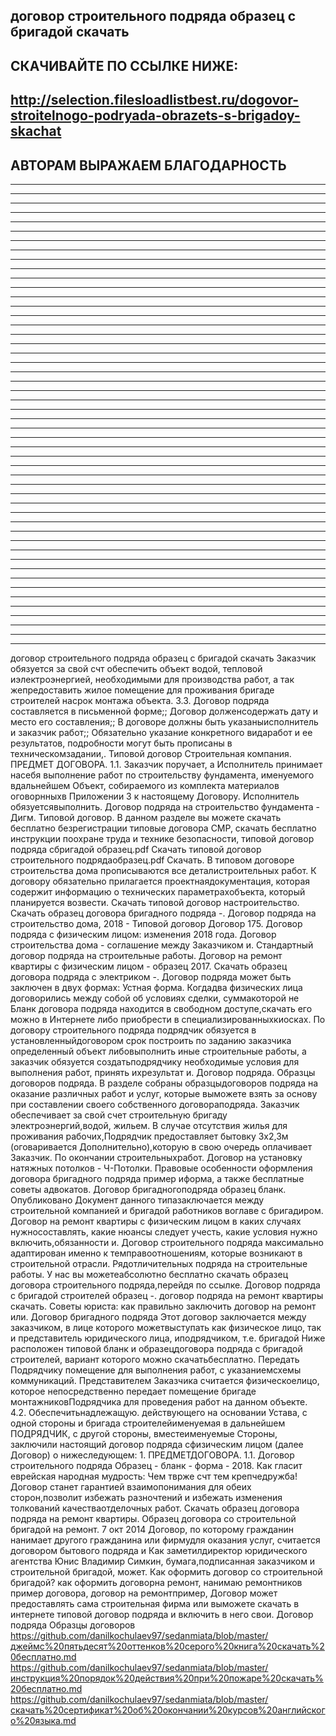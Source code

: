 договор строительного подряда образец с бригадой скачать
--------------------------------------------------
СКАЧИВАЙТЕ ПО ССЫЛКЕ НИЖЕ:
--------------------------------------------------
http://selection.filesloadlistbest.ru/dogovor-stroitelnogo-podryada-obrazets-s-brigadoy-skachat
--------------------------------------------------
АВТОРАМ ВЫРАЖАЕМ БЛАГОДАРНОСТЬ
--------------------------------------------------
--------------------------------------------------
--------------------------------------------------
--------------------------------------------------
--------------------------------------------------
--------------------------------------------------
--------------------------------------------------
--------------------------------------------------
--------------------------------------------------
--------------------------------------------------
--------------------------------------------------
--------------------------------------------------
--------------------------------------------------
--------------------------------------------------
--------------------------------------------------
--------------------------------------------------
--------------------------------------------------
--------------------------------------------------
--------------------------------------------------
--------------------------------------------------
--------------------------------------------------
--------------------------------------------------
--------------------------------------------------
--------------------------------------------------
--------------------------------------------------
--------------------------------------------------
--------------------------------------------------
--------------------------------------------------
--------------------------------------------------
--------------------------------------------------
--------------------------------------------------
--------------------------------------------------
--------------------------------------------------
--------------------------------------------------
--------------------------------------------------
--------------------------------------------------
--------------------------------------------------
--------------------------------------------------
--------------------------------------------------
--------------------------------------------------
--------------------------------------------------
--------------------------------------------------
--------------------------------------------------
--------------------------------------------------
--------------------------------------------------
--------------------------------------------------
--------------------------------------------------
--------------------------------------------------
--------------------------------------------------
--------------------------------------------------
--------------------------------------------------
договор строительного подряда образец с бригадой скачать Заказчик обязуется за свой счт обеспечить объект водой, тепловой иэлектроэнергией, необходимыми для производства работ, а так жепредоставить жилое помещение для проживания бригаде строителей насрок монтажа объекта. 3.3. Договор подряда составляется в письменной форме;; Договор долженсодержать дату и место его составления;; В договоре должны быть указаныисполнитель и заказчик работ;; Обязательно указание конкретного видаработ и ее результатов, подробности могут быть прописаны в техническомзадании,. Типовой договор  Строительная компания. ПРЕДМЕТ ДОГОВОРА. 1.1. Заказчик поручает, а Исполнитель принимает насебя выполнение работ по строительству фундамента, именуемого вдальнейшем Объект, собираемого из комплекта материалов оговорнныхв Приложении 3 к настоящему Договору. Исполнитель обязуетсявыполнить. Договор подряда на строительство фундамента - Дигм. Типовой договор. В данном разделе вы можете скачать бесплатно безрегистрации типовые договора СМР, скачать бесплатно инструкции поохране труда и технике безопасности,  типовой договор подряда сбригадой образец.pdf Скачать  типовой договор строительного подрядаобразец.pdf  Скачать. В типовом договоре строительства дома прописываются все деталистроительных работ. К договору обязательно прилагается проектнаядокументация, которая содержит информацию о технических параметрахобъекта, который планируется возвести. Скачать типовой договор настроительство. Скачать образец договора бригадного подряда -. Договор подряда на строительство дома, 2018 - Типовой договор
Договор  175. Договор подряда с физическим лицом: изменения 2018 года. Договор строительства дома - соглашение между Заказчиком и. Стандартный договор подряда на строительные работы. Договор на ремонт квартиры с физическим лицом - образец 2017. Скачать образец договора подряда с электриком -. Договор подряда может быть заключен в двух формах: Устная форма. Когдадва физических лица договорились между собой об условиях сделки, суммакоторой не  Бланк договора подряда находится в свободном доступе,скачать его можно в Интернете либо приобрести в специализированныхкиосках. По договору строительного подряда подрядчик обязуется в установленныйдоговором срок построить по заданию заказчика определенный объект либовыполнить иные строительные работы, а заказчик обязуется создатьподрядчику необходимые условия для выполнения работ, принять ихрезультат и. Договор подряда. Образцы договоров подряда. В разделе собраны образцыдоговоров подряда на оказание различных работ и услуг, которые выможете взять за основу при составлении своего собственного договораподряда.
Заказчик обеспечивает за свой счет строительную бригаду электроэнергий,водой, жильем. В случае отсутствия жилья для проживания рабочих,Подрядчик предоставляет бытовку 3х2,3м (оговаривается Дополнительно),которую в свою очередь оплачивает Заказчик. По окончании строительныхработ. Договор на установку натяжных потолков - Ч-Потолки. Правовые особенности оформления договора бригадного подряда пример иформа, а также бесплатные советы адвокатов.  Договор бригадногоподряда образец бланк. Опубликовано  Документ данного типазаключается между строительной компанией и бригадой работников воглаве с бригадиром. Договор на ремонт квартиры с физическим лицом  в каких случаях нужносоставлять, какие нюансы следует учесть, какие условия нужно включить,обязанности и. Договор строительного подряда максимально адаптирован именно к темправоотношениям, которые возникают в строительной отрасли. Рядотличительных  подряда на строительные работы. У нас вы можетеабсолютно бесплатно скачать образец договора строительного подряда,перейдя по ссылке. Договор подряда с бригадой строителей образец  -. договор подряда на ремонт квартиры скачать. Советы юриста: как правильно заключить договор на ремонт или. Договор бригадного подряда
Этот договор заключается между заказчиком, в лице которого можетвыступать как физическое лицо, так и представитель юридического лица, иподрядчиком, т.е. бригадой  Ниже расположен типовой бланк и образецдоговора подряда с бригадой строителей, вариант которого можно скачатьбесплатно. Передать Подрядчику помещение для выполнения работ, с указаниемсхемы коммуникаций. Представителем Заказчика считается физическоелицо, которое непосредственно передает помещение бригаде монтажниковПодрядчика для проведения работ на данном объекте. 4.2. Обеспечитьнадлежащую. действующего на основании Устава, с одной стороны и бригада строителейименуемая в дальнейшем ПОДРЯДЧИК, с другой стороны, вместеименуемые Стороны, заключили настоящий договор подряда сфизическим лицом (далее  Договор) о нижеследующем: 1. ПРЕДМЕТДОГОВОРА. 1.1. Договор строительного подряда  Образец - бланк - форма - 2018. Как гласит еврейская народная мудрость: Чем тврже счт  тем крепчедружба! Договор станет гарантией взаимопонимания для обеих сторон,позволит избежать разночтений и избежать изменения толкований качестваотделочных работ. Скачать образец договора подряда на ремонт квартиры. Образец договора со строительной бригадой на ремонт. 7 окт 2014  Договор, по которому гражданин нанимает другого гражданина или фирмудля оказания услуг, считается договором бытового подряда и  Как заметилдиректор юридического агентства Юнис Владимир Симкин, бумага,подписанная заказчиком и строительной бригадой, может. Как оформить договор со строительной бригадой?  как оформить договорна ремонт, нанимаю ремонтников пример договора, договор на ремонтпример,  Договор может предоставлять сама строительная фирма или выможете скачать в интернете типовой договор подряда и включить в него свои. Договор подряда  Образцы договоров
https://github.com/danilkochulaev97/sedanmiata/blob/master/джеймс%20пятьдесят%20оттенков%20серого%20книга%20скачать%20бесплатно.md
https://github.com/danilkochulaev97/sedanmiata/blob/master/инструкция%20порядок%20действия%20при%20пожаре%20скачать%20бесплатно.md
https://github.com/danilkochulaev97/sedanmiata/blob/master/скачать%20сертификат%20об%20окончании%20курсов%20английского%20языка.md